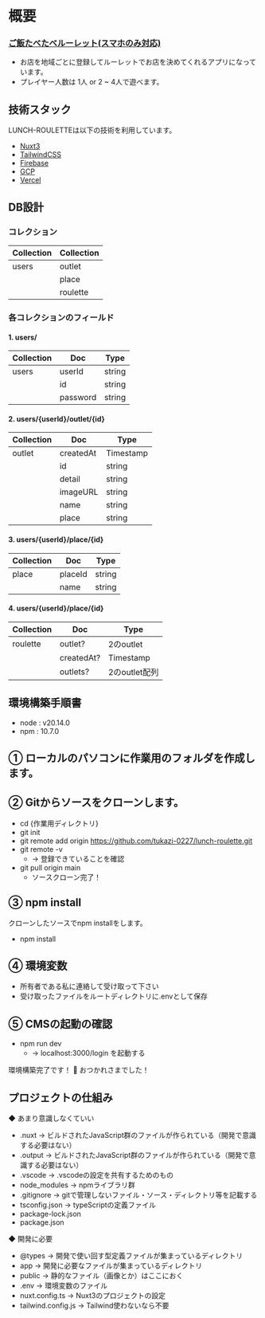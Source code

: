 # 概要
### [ご飯たべたべルーレット(スマホのみ対応)](https://lunch-roulette-three.vercel.app/)
- お店を地域ごとに登録してルーレットでお店を決めてくれるアプリになっています。
- プレイヤー人数は 1人 or 2 ~ 4人で遊べます。

## 技術スタック
LUNCH-ROULETTEは以下の技術を利用しています。
- [Nuxt3](https://nuxt.com/docs/getting-started/introduction)
- [TailwindCSS](https://tailwindcss.com)
- [Firebase](https://firebase.google.com)
- [GCP](https://cloud.google.com)
- [Vercel](https://vercel.com)

## DB設計
### コレクション
| Collection | Collection |
| ---------- | ---------- |
|users       | outlet     |
|            | place      |
|            | roulette   |

### 各コレクションのフィールド
#### 1. users/
| Collection | Doc        | Type       |
| ---------- | ---------- | ---------- |
|users       | userId     | string     |
|            | id         | string     |
|            | password   | string     |

#### 2. users/{userId}/outlet/{id}
| Collection | Doc        | Type       |
| ---------- | ---------- | ---------- |
|outlet      | createdAt  | Timestamp  |
|            | id         | string     |
|            | detail     | string     |
|            | imageURL   | string     |
|            | name       | string     |
|            | place      | string     |

#### 3. users/{userId}/place/{id}
| Collection | Doc        | Type       |
| ---------- | ---------- | ---------- |
|place       | placeId    | string     |
|            | name       | string     |

#### 4. users/{userId}/place/{id}
| Collection | Doc        | Type       |
| ---------- | ---------- | ---------- |
|roulette    | outlet?    | 2のoutlet   |
|            | createdAt? | Timestamp  |
|            | outlets?   | 2のoutlet配列|

## 環境構築手順書
- node : v20.14.0
- npm : 10.7.0

## ① ローカルのパソコンに作業用のフォルダを作成します。
## ② Gitからソースをクローンします。
- cd {作業用ディレクトリ}
- git init
- git remote add origin https://github.com/tukazi-0227/lunch-roulette.git
- git remote -v
  - → 登録できていることを確認
- git pull origin main
  - ソースクローン完了！
## ③ npm install

クローンしたソースでnpm installをします。

- npm install

## ④ 環境変数
- 所有者である私に連絡して受け取って下さい
- 受け取ったファイルをルートディレクトリに.envとして保存
## ⑤ CMSの起動の確認

- npm run dev
  - → localhost:3000/login を起動する

環境構築完了です！ 👏 おつかれさまでした！

## プロジェクトの仕組み
◆ あまり意識しなくていい
- .nuxt → ビルドされたJavaScript群のファイルが作られている（開発で意識する必要はない）
- .output → ビルドされたJavaScript群のファイルが作られている（開発で意識する必要はない）
- .vscode → .vscodeの設定を共有するためのもの
- node_modules → npmライブラリ群
- .gitignore → gitで管理しないファイル・ソース・ディレクトリ等を記載する
- tsconfig.json → typeScriptの定義ファイル
- package-lock.json
- package.json

◆ 開発に必要

- @types → 開発で使い回す型定義ファイルが集まっているディレクトリ
- app → 開発に必要なファイルが集まっているディレクトリ
- public → 静的なファイル（画像とか）はここにおく
- .env → 環境変数のファイル
- nuxt.config.ts → Nuxt3のプロジェクトの設定
- tailwind.config.js → Tailwind使わないなら不要
